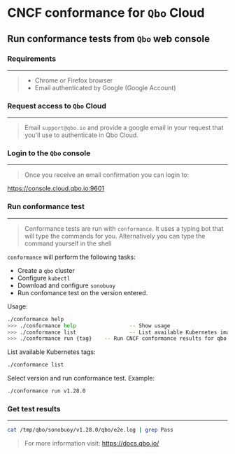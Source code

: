 # CNCF conformance for `Qbo` Cloud

## Run conformance tests from `Qbo` web console
### Requirements
---
> * Chrome or Firefox browser
> * Email authenticated by Google (Google Account)

### Request access to `Qbo` Cloud
---
> Email `support@qbo.io` and provide a google email in your request that you'll use to authenticate in Qbo Cloud.

### Login to the `Qbo` console
---
> Once you receive an email confirmation you can login to:

https://console.cloud.qbo.io:9601

### Run conformance test
---
> Conformance tests are run with `conformance`. It uses a typing bot that will type the commands for you. Alternatively you can type the command yourself in the shell


`conformance` will perform the following tasks:
* Create a `qbo` cluster
* Configure `kubectl`
* Download and configure `sonobuoy` 
* Run confomance test on the version entered.

Usage:

```bash
./conformance help
>>> ./conformance help                 -- Show usage
>>> ./conformance list                 -- List available Kubernetes image tags
>>> ./conformance run {tag}    -- Run CNCF conformance results for qbo
```

List available Kubernetes tags:

```bash
./conformance list
```
Select version and run conformance test. Example: 
```bash
./conformance run v1.28.0
```
### Get test results
---
```bash
cat /tmp/qbo/sonobuoy/v1.28.0/qbo/e2e.log | grep Pass
```
> For more information visit: https://docs.qbo.io/
